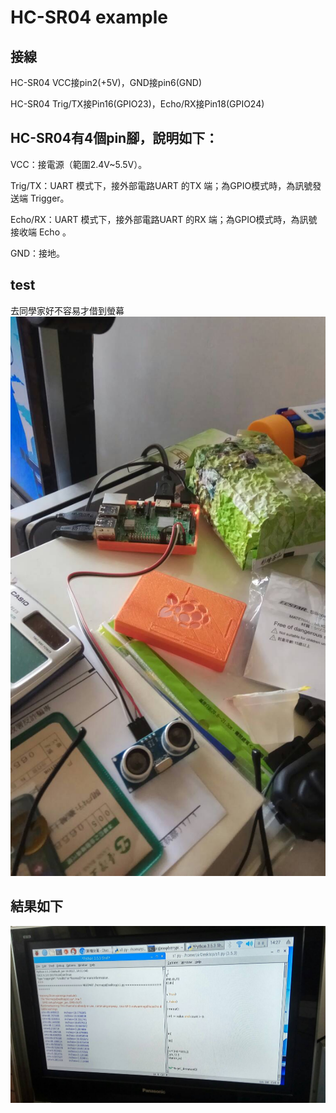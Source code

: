 # HC-SR04 example

## 接線
HC-SR04 VCC接pin2(+5V)，GND接pin6(GND)

HC-SR04 Trig/TX接Pin16(GPIO23)，Echo/RX接Pin18(GPIO24)



## HC-SR04有4個pin腳，說明如下：
VCC：接電源（範圍2.4V~5.5V）。

Trig/TX：UART 模式下，接外部電路UART 的TX 端；為GPIO模式時，為訊號發送端 Trigger。

Echo/RX：UART 模式下，接外部電路UART 的RX 端；為GPIO模式時，為訊號接收端 Echo 。

GND：接地。

## test
去同學家好不容易才借到螢幕
![image](https://github.com/NKUSTMCU/MCU/blob/master/img/s11.jpg)

## 結果如下

![image](https://github.com/NKUSTMCU/MCU/blob/master/img/s12.jpg)


